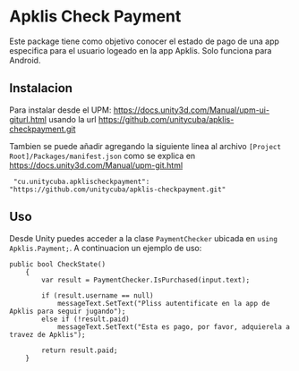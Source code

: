 # Apklis Check Payment

Este package tiene como objetivo conocer el estado de pago de una app especifica para el usuario logeado en la app Apklis. Solo funciona para Android.

## Instalacion

Para instalar desde el UPM: https://docs.unity3d.com/Manual/upm-ui-giturl.html usando la url https://github.com/unitycuba/apklis-checkpayment.git

Tambien se puede añadir agregando la siguiente linea al archivo `[Project Root]/Packages/manifest.json` como se explica en https://docs.unity3d.com/Manual/upm-git.html

```
 "cu.unitycuba.apklischeckpayment": "https://github.com/unitycuba/apklis-checkpayment.git"
```


## Uso

Desde Unity puedes acceder a la clase `PaymentChecker` ubicada en `using Apklis.Payment;`. A continuacion un ejemplo de uso:

```
public bool CheckState()
    {
        var result = PaymentChecker.IsPurchased(input.text);

        if (result.username == null)
            messageText.SetText("Pliss autentificate en la app de Apklis para seguir jugando");
        else if (!result.paid)
            messageText.SetText("Esta es pago, por favor, adquierela a travez de Apklis");

        return result.paid;
    }
```
